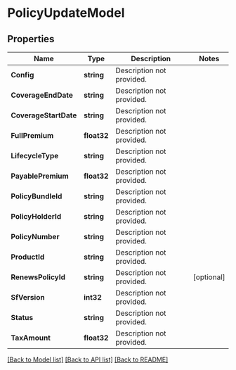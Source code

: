 # PolicyUpdateModel

## Properties

Name | Type | Description | Notes
------------ | ------------- | ------------- | -------------
**Config** | **string** | Description not provided. | 
**CoverageEndDate** | **string** | Description not provided. | 
**CoverageStartDate** | **string** | Description not provided. | 
**FullPremium** | **float32** | Description not provided. | 
**LifecycleType** | **string** | Description not provided. | 
**PayablePremium** | **float32** | Description not provided. | 
**PolicyBundleId** | **string** | Description not provided. | 
**PolicyHolderId** | **string** | Description not provided. | 
**PolicyNumber** | **string** | Description not provided. | 
**ProductId** | **string** | Description not provided. | 
**RenewsPolicyId** | **string** | Description not provided. | [optional] 
**SfVersion** | **int32** | Description not provided. | 
**Status** | **string** | Description not provided. | 
**TaxAmount** | **float32** | Description not provided. | 

[[Back to Model list]](../README.md#documentation-for-models) [[Back to API list]](../README.md#documentation-for-api-endpoints) [[Back to README]](../README.md)


